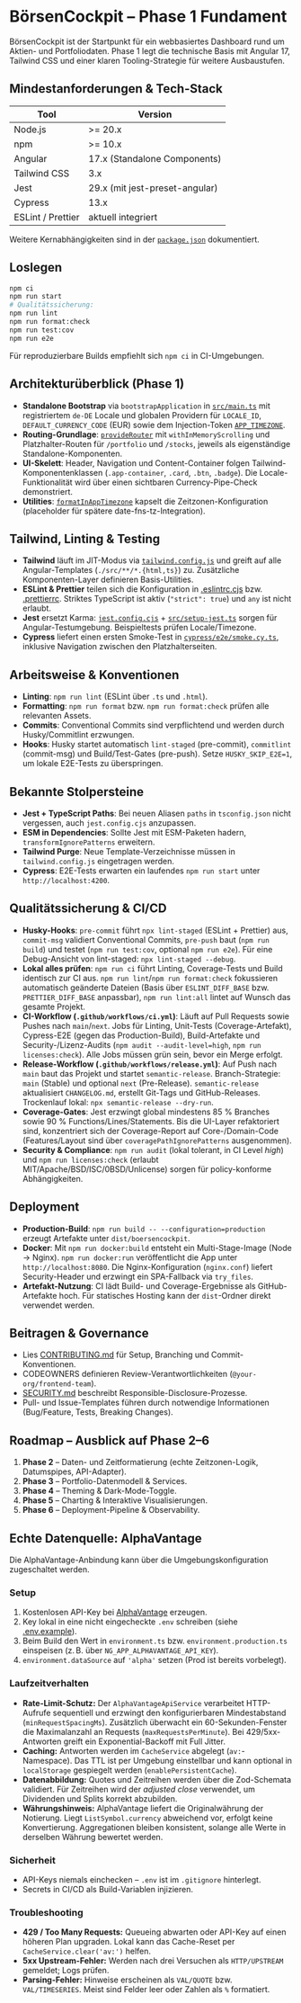# BörsenCockpit – Phase 1 Fundament

BörsenCockpit ist der Startpunkt für ein webbasiertes Dashboard rund um Aktien- und Portfoliodaten. Phase 1 legt die technische Basis mit Angular 17, Tailwind CSS und einer klaren Tooling-Strategie für weitere Ausbaustufen.

## Mindestanforderungen & Tech-Stack

| Tool              | Version                        |
| ----------------- | ------------------------------ |
| Node.js           | >= 20.x                        |
| npm               | >= 10.x                        |
| Angular           | 17.x (Standalone Components)   |
| Tailwind CSS      | 3.x                            |
| Jest              | 29.x (mit jest-preset-angular) |
| Cypress           | 13.x                           |
| ESLint / Prettier | aktuell integriert             |

Weitere Kernabhängigkeiten sind in der [`package.json`](./package.json) dokumentiert.

## Loslegen

```bash
npm ci
npm run start
# Qualitätssicherung:
npm run lint
npm run format:check
npm run test:cov
npm run e2e
```

Für reproduzierbare Builds empfiehlt sich `npm ci` in CI-Umgebungen.

## Architekturüberblick (Phase 1)

- **Standalone Bootstrap** via `bootstrapApplication` in [`src/main.ts`](./src/main.ts) mit registriertem `de-DE` Locale und globalen Providern für `LOCALE_ID`, `DEFAULT_CURRENCY_CODE` (EUR) sowie dem Injection-Token [`APP_TIMEZONE`](./src/app/core/tokens/timezone.token.ts).
- **Routing-Grundlage**: [`provideRouter`](./src/app/app.config.ts) mit `withInMemoryScrolling` und Platzhalter-Routen für `/portfolio` und `/stocks`, jeweils als eigenständige Standalone-Komponenten.
- **UI-Skelett**: Header, Navigation und Content-Container folgen Tailwind-Komponentenklassen (`.app-container`, `.card`, `.btn`, `.badge`). Die Locale-Funktionalität wird über einen sichtbaren Currency-Pipe-Check demonstriert.
- **Utilities**: [`formatInAppTimezone`](./src/app/core/utils/timezone.util.ts) kapselt die Zeitzonen-Konfiguration (placeholder für spätere date-fns-tz-Integration).

## Tailwind, Linting & Testing

- **Tailwind** läuft im JIT-Modus via [`tailwind.config.js`](./tailwind.config.js) und greift auf alle Angular-Templates (`./src/**/*.{html,ts}`) zu. Zusätzliche Komponenten-Layer definieren Basis-Utilities.
- **ESLint & Prettier** teilen sich die Konfiguration in [.eslintrc.cjs](./.eslintrc.cjs) bzw. [.prettierrc](./.prettierrc). Striktes TypeScript ist aktiv (`"strict": true`) und `any` ist nicht erlaubt.
- **Jest** ersetzt Karma: [`jest.config.cjs`](./jest.config.cjs) + [`src/setup-jest.ts`](./src/setup-jest.ts) sorgen für Angular-Testumgebung. Beispieltests prüfen Locale/Timezone.
- **Cypress** liefert einen ersten Smoke-Test in [`cypress/e2e/smoke.cy.ts`](./cypress/e2e/smoke.cy.ts), inklusive Navigation zwischen den Platzhalterseiten.

## Arbeitsweise & Konventionen

- **Linting**: `npm run lint` (ESLint über `.ts` und `.html`).
- **Formatting**: `npm run format` bzw. `npm run format:check` prüfen alle relevanten Assets.
- **Commits**: Conventional Commits sind verpflichtend und werden durch Husky/Commitlint erzwungen.
- **Hooks**: Husky startet automatisch `lint-staged` (pre-commit), `commitlint` (commit-msg) und Build/Test-Gates (pre-push). Setze `HUSKY_SKIP_E2E=1`, um lokale E2E-Tests zu überspringen.

## Bekannte Stolpersteine

- **Jest + TypeScript Paths**: Bei neuen Aliasen `paths` in `tsconfig.json` nicht vergessen, auch `jest.config.cjs` anzupassen.
- **ESM in Dependencies**: Sollte Jest mit ESM-Paketen hadern, `transformIgnorePatterns` erweitern.
- **Tailwind Purge**: Neue Template-Verzeichnisse müssen in `tailwind.config.js` eingetragen werden.
- **Cypress**: E2E-Tests erwarten ein laufendes `npm run start` unter `http://localhost:4200`.

## Qualitätssicherung & CI/CD

- **Husky-Hooks**: `pre-commit` führt `npx lint-staged` (ESLint + Prettier) aus, `commit-msg` validiert Conventional Commits, `pre-push` baut (`npm run build`) und testet (`npm run test:cov`, optional `npm run e2e`). Für eine Debug-Ansicht von lint-staged: `npx lint-staged --debug`.
- **Lokal alles prüfen**: `npm run ci` führt Linting, Coverage-Tests und Build identisch zur CI aus. `npm run lint`/`npm run format:check` fokussieren automatisch geänderte Dateien (Basis über `ESLINT_DIFF_BASE` bzw. `PRETTIER_DIFF_BASE` anpassbar), `npm run lint:all` lintet auf Wunsch das gesamte Projekt.
- **CI-Workflow (`.github/workflows/ci.yml`)**: Läuft auf Pull Requests sowie Pushes nach `main`/`next`. Jobs für Linting, Unit-Tests (Coverage-Artefakt), Cypress-E2E (gegen das Production-Build), Build-Artefakte und Security-/Lizenz-Audits (`npm audit --audit-level=high`, `npm run licenses:check`). Alle Jobs müssen grün sein, bevor ein Merge erfolgt.
- **Release-Workflow (`.github/workflows/release.yml`)**: Auf Push nach `main` baut das Projekt und startet `semantic-release`. Branch-Strategie: `main` (Stable) und optional `next` (Pre-Release). `semantic-release` aktualisiert `CHANGELOG.md`, erstellt Git-Tags und GitHub-Releases. Trockenlauf lokal: `npx semantic-release --dry-run`.
- **Coverage-Gates**: Jest erzwingt global mindestens 85 % Branches sowie 90 % Functions/Lines/Statements. Bis die UI-Layer refaktoriert sind, konzentriert sich der Coverage-Report auf Core-/Domain-Code (Features/Layout sind über `coveragePathIgnorePatterns` ausgenommen).
- **Security & Compliance**: `npm run audit` (lokal tolerant, in CI Level _high_) und `npm run licenses:check` (erlaubt MIT/Apache/BSD/ISC/0BSD/Unlicense) sorgen für policy-konforme Abhängigkeiten.

## Deployment

- **Production-Build**: `npm run build -- --configuration=production` erzeugt Artefakte unter `dist/boersencockpit`.
- **Docker**: Mit `npm run docker:build` entsteht ein Multi-Stage-Image (Node → Nginx). `npm run docker:run` veröffentlicht die App unter `http://localhost:8080`. Die Nginx-Konfiguration (`nginx.conf`) liefert Security-Header und erzwingt ein SPA-Fallback via `try_files`.
- **Artefakt-Nutzung**: CI lädt Build- und Coverage-Ergebnisse als GitHub-Artefakte hoch. Für statisches Hosting kann der `dist`-Ordner direkt verwendet werden.

## Beitragen & Governance

- Lies [CONTRIBUTING.md](./CONTRIBUTING.md) für Setup, Branching und Commit-Konventionen.
- CODEOWNERS definieren Review-Verantwortlichkeiten (`@your-org/frontend-team`).
- [SECURITY.md](./SECURITY.md) beschreibt Responsible-Disclosure-Prozesse.
- Pull- und Issue-Templates führen durch notwendige Informationen (Bug/Feature, Tests, Breaking Changes).

## Roadmap – Ausblick auf Phase 2–6

1. **Phase 2** – Daten- und Zeitformatierung (echte Zeitzonen-Logik, Datumspipes, API-Adapter).
2. **Phase 3** – Portfolio-Datenmodell & Services.
3. **Phase 4** – Theming & Dark-Mode-Toggle.
4. **Phase 5** – Charting & Interaktive Visualisierungen.
5. **Phase 6** – Deployment-Pipeline & Observability.

## Echte Datenquelle: AlphaVantage

Die AlphaVantage-Anbindung kann über die Umgebungskonfiguration zugeschaltet werden.

### Setup

1. Kostenlosen API-Key bei [AlphaVantage](https://www.alphavantage.co/support/#api-key) erzeugen.
2. Key lokal in eine nicht eingecheckte `.env` schreiben (siehe [.env.example](./.env.example)).
3. Beim Build den Wert in `environment.ts` bzw. `environment.production.ts` einspeisen (z. B. über `NG_APP_ALPHAVANTAGE_API_KEY`).
4. `environment.dataSource` auf `'alpha'` setzen (Prod ist bereits vorbelegt).

### Laufzeitverhalten

- **Rate-Limit-Schutz:** Der `AlphaVantageApiService` verarbeitet HTTP-Aufrufe sequentiell und erzwingt den konfigurierbaren Mindestabstand (`minRequestSpacingMs`). Zusätzlich überwacht ein 60-Sekunden-Fenster die Maximalanzahl an Requests (`maxRequestsPerMinute`). Bei 429/5xx-Antworten greift ein Exponential-Backoff mit Full Jitter.
- **Caching:** Antworten werden im `CacheService` abgelegt (`av:`-Namespace). Das TTL ist per Umgebung einstellbar und kann optional in `localStorage` gespiegelt werden (`enablePersistentCache`).
- **Datenabbildung:** Quotes und Zeitreihen werden über die Zod-Schemata validiert. Für Zeitreihen wird der _adjusted close_ verwendet, um Dividenden und Splits korrekt abzubilden.
- **Währungshinweis:** AlphaVantage liefert die Originalwährung der Notierung. Liegt `ListSymbol.currency` abweichend vor, erfolgt keine Konvertierung. Aggregationen bleiben konsistent, solange alle Werte in derselben Währung bewertet werden.

### Sicherheit

- API-Keys niemals einchecken – `.env` ist im `.gitignore` hinterlegt.
- Secrets in CI/CD als Build-Variablen injizieren.

### Troubleshooting

- **429 / Too Many Requests:** Queueing abwarten oder API-Key auf einen höheren Plan upgraden. Lokal kann das Cache-Reset per `CacheService.clear('av:')` helfen.
- **5xx Upstream-Fehler:** Werden nach drei Versuchen als `HTTP/UPSTREAM` gemeldet; Logs prüfen.
- **Parsing-Fehler:** Hinweise erscheinen als `VAL/QUOTE` bzw. `VAL/TIMESERIES`. Meist sind Felder leer oder Zahlen als `%` formatiert.
